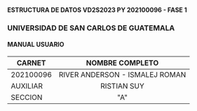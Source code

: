 #### ESTRUCTURA DE DATOS VD2S2023 PY 202100096 - FASE 1

### UNIVERSIDAD DE SAN CARLOS DE GUATEMALA
#### MANUAL USUARIO


|**CARNET**  |      **NOMBRE COMPLETO**          |  
|----------|:-----------------------------------:|
|202100096 |  RIVER ANDERSON - ISMALEJ ROMAN     |    
| AUXILIAR |            RISTIAN SUY              |   
| SECCION  |                "A"                    |   

